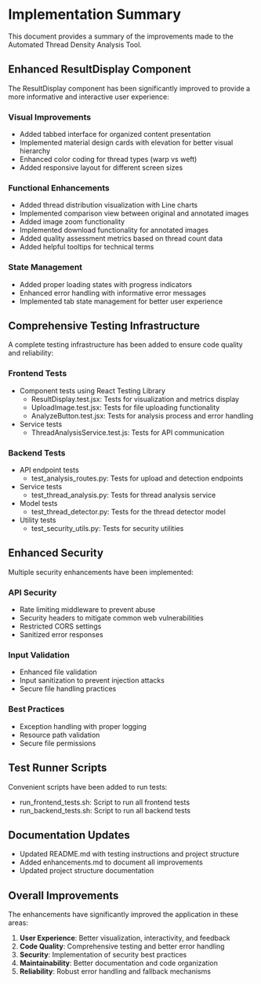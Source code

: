 # Implementation Summary

This document provides a summary of the improvements made to the Automated Thread Density Analysis Tool.

## Enhanced ResultDisplay Component

The ResultDisplay component has been significantly improved to provide a more informative and interactive user experience:

### Visual Improvements
- Added tabbed interface for organized content presentation
- Implemented material design cards with elevation for better visual hierarchy
- Enhanced color coding for thread types (warp vs weft)
- Added responsive layout for different screen sizes

### Functional Enhancements
- Added thread distribution visualization with Line charts
- Implemented comparison view between original and annotated images
- Added image zoom functionality
- Implemented download functionality for annotated images
- Added quality assessment metrics based on thread count data
- Added helpful tooltips for technical terms

### State Management
- Added proper loading states with progress indicators
- Enhanced error handling with informative error messages
- Implemented tab state management for better user experience

## Comprehensive Testing Infrastructure

A complete testing infrastructure has been added to ensure code quality and reliability:

### Frontend Tests
- Component tests using React Testing Library
  - ResultDisplay.test.jsx: Tests for visualization and metrics display
  - UploadImage.test.jsx: Tests for file uploading functionality
  - AnalyzeButton.test.jsx: Tests for analysis process and error handling
- Service tests
  - ThreadAnalysisService.test.js: Tests for API communication

### Backend Tests
- API endpoint tests
  - test_analysis_routes.py: Tests for upload and detection endpoints
- Service tests
  - test_thread_analysis.py: Tests for thread analysis service
- Model tests
  - test_thread_detector.py: Tests for the thread detector model
- Utility tests
  - test_security_utils.py: Tests for security utilities

## Enhanced Security

Multiple security enhancements have been implemented:

### API Security
- Rate limiting middleware to prevent abuse
- Security headers to mitigate common web vulnerabilities
- Restricted CORS settings
- Sanitized error responses

### Input Validation
- Enhanced file validation
- Input sanitization to prevent injection attacks
- Secure file handling practices

### Best Practices
- Exception handling with proper logging
- Resource path validation
- Secure file permissions

## Test Runner Scripts

Convenient scripts have been added to run tests:

- run_frontend_tests.sh: Script to run all frontend tests
- run_backend_tests.sh: Script to run all backend tests

## Documentation Updates

- Updated README.md with testing instructions and project structure
- Added enhancements.md to document all improvements
- Updated project structure documentation

## Overall Improvements

The enhancements have significantly improved the application in these areas:

1. **User Experience**: Better visualization, interactivity, and feedback
2. **Code Quality**: Comprehensive testing and better error handling
3. **Security**: Implementation of security best practices
4. **Maintainability**: Better documentation and code organization
5. **Reliability**: Robust error handling and fallback mechanisms
